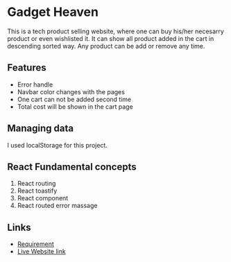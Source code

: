 
# Gadget Heaven
This is a tech product selling website, where one can buy his/her necesarry product or even wishlisted it. It can show all product added in the cart in descending sorted way. Any product can be add  or remove any time. 

 
## Features


- Error handle
- Navbar color changes with the pages
- One cart can not be added second time
- Total cost will be shown in the cart page


## Managing data

I used localStorage for this project.


## React Fundamental concepts
 1. React routing 
 2. React toastify
 3. React component
 4. React routed error massage


## Links

 - [Requirement](https://drive.google.com/file/d/1dr3-FQlzXC1sSCwBbLgSAwAYrlU9gGqx/view?usp=sharing)
 - [Live Website link](https://gadgethell.surge.sh)
 

